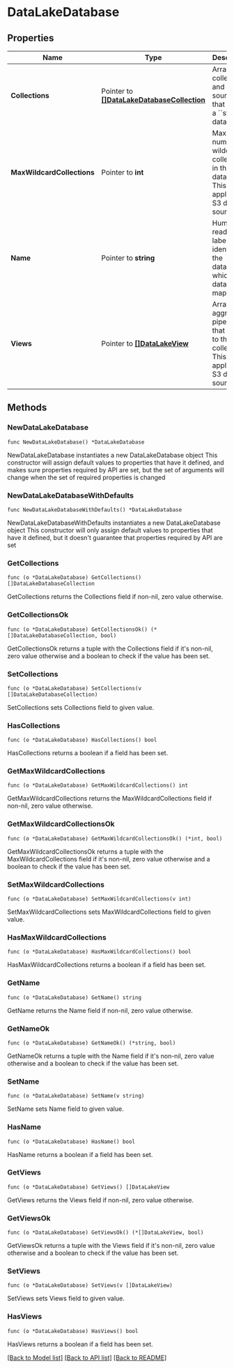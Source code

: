 # DataLakeDatabase

## Properties

Name | Type | Description | Notes
------------ | ------------- | ------------- | -------------
**Collections** | Pointer to [**[]DataLakeDatabaseCollection**](DataLakeDatabaseCollection.md) | Array of collections and data sources that map to a &#x60;&#x60;stores&#x60;&#x60; data store. | [optional] 
**MaxWildcardCollections** | Pointer to **int** | Maximum number of wildcard collections in the database. This only applies to S3 data sources. | [optional] [default to 100]
**Name** | Pointer to **string** | Human-readable label that identifies the database to which the data lake maps data. | [optional] 
**Views** | Pointer to [**[]DataLakeView**](DataLakeView.md) | Array of aggregation pipelines that apply to the collection. This only applies to S3 data sources. | [optional] 

## Methods

### NewDataLakeDatabase

`func NewDataLakeDatabase() *DataLakeDatabase`

NewDataLakeDatabase instantiates a new DataLakeDatabase object
This constructor will assign default values to properties that have it defined,
and makes sure properties required by API are set, but the set of arguments
will change when the set of required properties is changed

### NewDataLakeDatabaseWithDefaults

`func NewDataLakeDatabaseWithDefaults() *DataLakeDatabase`

NewDataLakeDatabaseWithDefaults instantiates a new DataLakeDatabase object
This constructor will only assign default values to properties that have it defined,
but it doesn't guarantee that properties required by API are set

### GetCollections

`func (o *DataLakeDatabase) GetCollections() []DataLakeDatabaseCollection`

GetCollections returns the Collections field if non-nil, zero value otherwise.

### GetCollectionsOk

`func (o *DataLakeDatabase) GetCollectionsOk() (*[]DataLakeDatabaseCollection, bool)`

GetCollectionsOk returns a tuple with the Collections field if it's non-nil, zero value otherwise
and a boolean to check if the value has been set.

### SetCollections

`func (o *DataLakeDatabase) SetCollections(v []DataLakeDatabaseCollection)`

SetCollections sets Collections field to given value.

### HasCollections

`func (o *DataLakeDatabase) HasCollections() bool`

HasCollections returns a boolean if a field has been set.

### GetMaxWildcardCollections

`func (o *DataLakeDatabase) GetMaxWildcardCollections() int`

GetMaxWildcardCollections returns the MaxWildcardCollections field if non-nil, zero value otherwise.

### GetMaxWildcardCollectionsOk

`func (o *DataLakeDatabase) GetMaxWildcardCollectionsOk() (*int, bool)`

GetMaxWildcardCollectionsOk returns a tuple with the MaxWildcardCollections field if it's non-nil, zero value otherwise
and a boolean to check if the value has been set.

### SetMaxWildcardCollections

`func (o *DataLakeDatabase) SetMaxWildcardCollections(v int)`

SetMaxWildcardCollections sets MaxWildcardCollections field to given value.

### HasMaxWildcardCollections

`func (o *DataLakeDatabase) HasMaxWildcardCollections() bool`

HasMaxWildcardCollections returns a boolean if a field has been set.

### GetName

`func (o *DataLakeDatabase) GetName() string`

GetName returns the Name field if non-nil, zero value otherwise.

### GetNameOk

`func (o *DataLakeDatabase) GetNameOk() (*string, bool)`

GetNameOk returns a tuple with the Name field if it's non-nil, zero value otherwise
and a boolean to check if the value has been set.

### SetName

`func (o *DataLakeDatabase) SetName(v string)`

SetName sets Name field to given value.

### HasName

`func (o *DataLakeDatabase) HasName() bool`

HasName returns a boolean if a field has been set.

### GetViews

`func (o *DataLakeDatabase) GetViews() []DataLakeView`

GetViews returns the Views field if non-nil, zero value otherwise.

### GetViewsOk

`func (o *DataLakeDatabase) GetViewsOk() (*[]DataLakeView, bool)`

GetViewsOk returns a tuple with the Views field if it's non-nil, zero value otherwise
and a boolean to check if the value has been set.

### SetViews

`func (o *DataLakeDatabase) SetViews(v []DataLakeView)`

SetViews sets Views field to given value.

### HasViews

`func (o *DataLakeDatabase) HasViews() bool`

HasViews returns a boolean if a field has been set.


[[Back to Model list]](../README.md#documentation-for-models) [[Back to API list]](../README.md#documentation-for-api-endpoints) [[Back to README]](../README.md)


